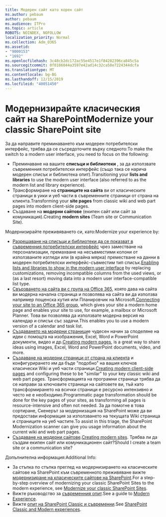 ```yaml
---
title: Модерен сайт като корен сайт
ms.author: pebaum
author: pebaum
ms.audience: ITPro
ms.topic: article
ROBOTS: NOINDEX, NOFOLLOW
localization_priority: Normal
ms.collection: Adm_O365
ms.assetid:
- "9000153"
- "1692"
ms.openlocfilehash: 3c48cb2dc172ac55e4517e1f84282396ca845c5a
ms.sourcegitcommit: 0f0186044a3597e42ad14c32ca58e7224344dcfa
ms.translationtype: MT
ms.contentlocale: bg-BG
ms.lasthandoff: 12/15/2019
ms.locfileid: "40051450"
---
```

# <a name="modernize-your-classic-sharepoint-site"></a><span data-ttu-id="f9b97-102">Модернизирайте класическия сайт на SharePoint</span><span class="sxs-lookup"><span data-stu-id="f9b97-102">Modernize your classic SharePoint site</span></span>

<span data-ttu-id="f9b97-103">За да направите преминаването към модерен потребителски интерфейс, трябва да се съсредоточите върху следното:</span><span class="sxs-lookup"><span data-stu-id="f9b97-103">To make the switch to a modern user interface, you need to focus on the following:</span></span>

- <span data-ttu-id="f9b97-104">Преминаване на вашите **списъци и библиотеки** , за да използвате съвременния потребителски интерфейс (също така се нарича модерен списък и библиотека опит).</span><span class="sxs-lookup"><span data-stu-id="f9b97-104">Transitioning your **lists and libraries** to use the modern user interface (also referred to as the modern list and library experience).</span></span>
- <span data-ttu-id="f9b97-105">Трансформиране на **страниците на сайта** ви от класическите страници в уики и уеб части в съвременните страници от страна на клиента.</span><span class="sxs-lookup"><span data-stu-id="f9b97-105">Transforming your **site pages** from classic wiki and web part pages into modern client-side pages.</span></span>
- <span data-ttu-id="f9b97-106">Създаване на **модерни сайтове** (екипен сайт или сайт за комуникация).</span><span class="sxs-lookup"><span data-stu-id="f9b97-106">Creating **modern sites** (Team site or Communication Site).</span></span>

<span data-ttu-id="f9b97-107">Модернизирайте преживяването си, като:</span><span class="sxs-lookup"><span data-stu-id="f9b97-107">Modernize your experience by:</span></span>
- <span data-ttu-id="f9b97-108">[Разрешаване на списъци и библиотеки да се показват в съвременния потребителски интерфейс](https://docs.microsoft.com/sharepoint/dev/transform/modernize-userinterface-lists-and-libraries) чрез заместване на персонализации, премахване на несъвместими колони от използваните изгледи или (в крайна мярка) преместване на данни в модерен потребителски интерфейс-съвместим тип списък.</span><span class="sxs-lookup"><span data-stu-id="f9b97-108">[Enabling lists and libraries to show in the modern user interface](https://docs.microsoft.com/sharepoint/dev/transform/modernize-userinterface-lists-and-libraries) by replacing customizations, removing incompatible columns from the used views, or (as a last resort) moving data into a modern user interface-compatible list type.</span></span>
- <span data-ttu-id="f9b97-109">[Свързването на сайта ви с група на Office 365](https://docs.microsoft.com/sharepoint/dev/transform/modernize-connect-to-office365-group), която дава на сайта ви модерна начална страница и позволява на сайта ви да използва например пощенска кутия или Планировчик на Microsoft.</span><span class="sxs-lookup"><span data-stu-id="f9b97-109">[Connecting your site to an Office 365 group](https://docs.microsoft.com/sharepoint/dev/transform/modernize-connect-to-office365-group), which gives your site a modern home page and enables your site to use, for example, a mailbox or Microsoft Planner.</span></span> <span data-ttu-id="f9b97-110">Това ви позволява да използвате модерна версия на календар и списък със задачи.</span><span class="sxs-lookup"><span data-stu-id="f9b97-110">This enables you to use a modern version of a calendar and task list.</span></span>
- <span data-ttu-id="f9b97-111">[Създаването на модерни страници](https://support.office.com/article/create-and-use-modern-pages-on-a-sharepoint-site-b3d46deb-27a6-4b1e-87b8-df851e503dec)е чудесен начин за споделяне на идеи с помощта на изображения, Excel, Word и PowerPoint документи, видео и др.</span><span class="sxs-lookup"><span data-stu-id="f9b97-111">[Creating modern pages](https://support.office.com/article/create-and-use-modern-pages-on-a-sharepoint-site-b3d46deb-27a6-4b1e-87b8-df851e503dec), is a great way to share ideas using images, Excel, Word and PowerPoint documents, video, and more.</span></span>
- <span data-ttu-id="f9b97-112">[Създаване на модерни страници от страна на клиента](https://docs.microsoft.com/sharepoint/dev/transform/modernize-userinterface-site-pages) и конфигурирането им да бъде "подобно" на вашия ключов класически Wiki и уеб части страници.</span><span class="sxs-lookup"><span data-stu-id="f9b97-112">[Creating modern client-side pages](https://docs.microsoft.com/sharepoint/dev/transform/modernize-userinterface-site-pages) and configuring these to be "similar" to your key classic wiki and web part pages.</span></span> <span data-ttu-id="f9b97-113">Трансформацията на програмни страници трябва да се направи за ключовите страници на сайтовете ви, тъй като трансформирането на всички страници е ресурсно интензивно и често не е необходимо.</span><span class="sxs-lookup"><span data-stu-id="f9b97-113">Programmatic page transformation should be done for the key pages of your sites, as transforming all pages is resource-intensive and often not needed.</span></span> <span data-ttu-id="f9b97-114">За да помогне в това сортиране, Скенерът за модернизация на SharePoint може да ви предостави информация за използването на текущата Wiki страница и страниците на уеб частите.</span><span class="sxs-lookup"><span data-stu-id="f9b97-114">To assist in this triage, the SharePoint Modernization scanner can give you usage information about the current wiki and web part pages.</span></span>
- <span data-ttu-id="f9b97-115">[Създаване на модерни сайтове](https://support.office.com/article/create-a-team-site-in-sharepoint-ef10c1e7-15f3-42a3-98aa-b5972711777d).</span><span class="sxs-lookup"><span data-stu-id="f9b97-115">[Creating modern sites](https://support.office.com/article/create-a-team-site-in-sharepoint-ef10c1e7-15f3-42a3-98aa-b5972711777d).</span></span> <span data-ttu-id="f9b97-116">Трябва ли да създам екипен сайт или комуникационен сайт?</span><span class="sxs-lookup"><span data-stu-id="f9b97-116">Should I create a team site or a communication site?</span></span>

<span data-ttu-id="f9b97-117">Допълнителна информация:</span><span class="sxs-lookup"><span data-stu-id="f9b97-117">Additional Info:</span></span> 
- <span data-ttu-id="f9b97-118">За стъпка по стъпка преглед на модернизирането на класическите сайтове на SharePoint към съвременното преживяване вижте [модернизиране на класическите сайтове на SharePoint](https://docs.microsoft.com/sharepoint/dev/transform/modernize-classic-sites).</span><span class="sxs-lookup"><span data-stu-id="f9b97-118">For a step-by-step overview of modernizing your classic SharePoint Sites to the modern experience, see [Modernize your classic SharePoint Sites](https://docs.microsoft.com/sharepoint/dev/transform/modernize-classic-sites).</span></span>
- <span data-ttu-id="f9b97-119">Вижте ръководство за [съвременния опит](https://docs.microsoft.com/sharepoint/guide-to-sharepoint-modern-experience).</span><span class="sxs-lookup"><span data-stu-id="f9b97-119">See a guide to [Modern Experience](https://docs.microsoft.com/sharepoint/guide-to-sharepoint-modern-experience).</span></span>
- <span data-ttu-id="f9b97-120">Вижте [опит на SharePoint Classic и съвременни](https://support.office.com/article/sharepoint-classic-and-modern-experiences-5725c103-505d-4a6e-9350-300d3ec7d73f).</span><span class="sxs-lookup"><span data-stu-id="f9b97-120">See [SharePoint Classic and Modern experiences](https://support.office.com/article/sharepoint-classic-and-modern-experiences-5725c103-505d-4a6e-9350-300d3ec7d73f).</span></span> 




